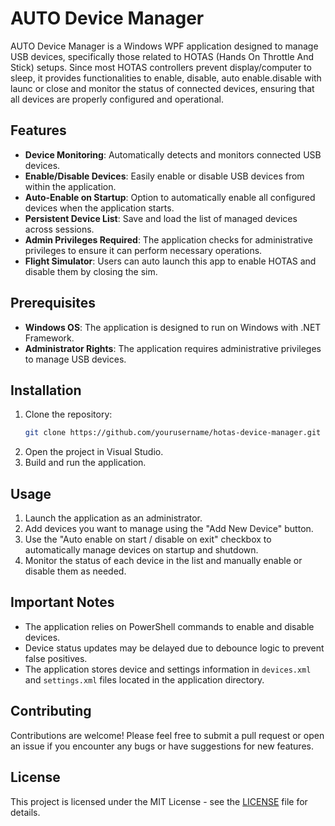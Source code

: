 # AUTO Device Manager

AUTO Device Manager is a Windows WPF application designed to manage USB devices, specifically those related to HOTAS (Hands On Throttle And Stick) setups. Since most HOTAS controllers prevent display/computer to sleep, it provides functionalities to enable, disable, auto enable.disable with launc or close and monitor the status of connected devices, ensuring that all devices are properly configured and operational.

## Features

- **Device Monitoring**: Automatically detects and monitors connected USB devices.
- **Enable/Disable Devices**: Easily enable or disable USB devices from within the application.
- **Auto-Enable on Startup**: Option to automatically enable all configured devices when the application starts.
- **Persistent Device List**: Save and load the list of managed devices across sessions.
- **Admin Privileges Required**: The application checks for administrative privileges to ensure it can perform necessary operations.
- **Flight Simulator**: Users can auto launch this app to enable HOTAS and disable them by closing the sim.

## Prerequisites

- **Windows OS**: The application is designed to run on Windows with .NET Framework.
- **Administrator Rights**: The application requires administrative privileges to manage USB devices.

## Installation

1. Clone the repository:
   ```bash
   git clone https://github.com/yourusername/hotas-device-manager.git
   ```
2. Open the project in Visual Studio.
3. Build and run the application.

## Usage

1. Launch the application as an administrator.
2. Add devices you want to manage using the "Add New Device" button.
3. Use the "Auto enable on start / disable on exit" checkbox to automatically manage devices on startup and shutdown.
4. Monitor the status of each device in the list and manually enable or disable them as needed.

## Important Notes

- The application relies on PowerShell commands to enable and disable devices.
- Device status updates may be delayed due to debounce logic to prevent false positives.
- The application stores device and settings information in `devices.xml` and `settings.xml` files located in the application directory.

## Contributing

Contributions are welcome! Please feel free to submit a pull request or open an issue if you encounter any bugs or have suggestions for new features.

## License

This project is licensed under the MIT License - see the [LICENSE](LICENSE) file for details.
